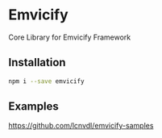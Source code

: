 # Emvicify

Core Library for Emvicify Framework

## Installation

```bash
npm i --save emvicify
```

## Examples

https://github.com/lcnvdl/emvicify-samples

